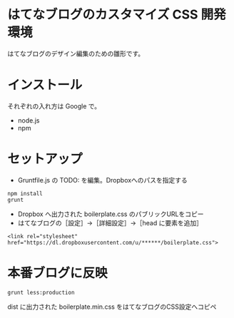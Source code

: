 # はてなブログのカスタマイズ CSS 開発環境
はてなブログのデザイン編集のための雛形です。

# インストール
それぞれの入れ方は Google で。

- node.js
- npm


# セットアップ

- Gruntfile.js の TODO: を編集。Dropboxへのパスを指定する

```
npm install
grunt
```

- Dropbox へ出力された boilerplate.css のパブリックURLをコピー
- はてなブログの［設定］→［詳細設定］→［head に要素を追加］

```
<link rel="stylesheet" href="https://dl.dropboxusercontent.com/u/******/boilerplate.css">
```

# 本番ブログに反映

```
grunt less:production
```

dist に出力された boilerplate.min.css をはてなブログのCSS設定へコピペ

